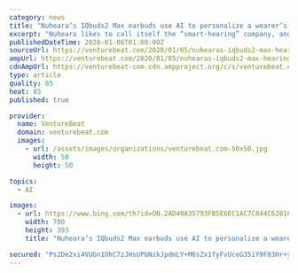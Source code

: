 ```yaml
---
category: news
title: "Nuheara’s IQbuds2 Max earbuds use AI to personalize a wearer’s ‘soundscape’"
excerpt: "Nuheara likes to call itself the “smart-hearing” company, and today it’s unveiling its most advanced hearing buds to date. The IQbuds2 Max use active noise cancellation and neural network-based personalization to fit the wearer’s “soundscape.” Consumers can preorder here from today. The company announced the new “hearable ..."
publishedDateTime: 2020-01-06T01:00:00Z
sourceUrl: https://venturebeat.com/2020/01/05/nuhearas-iqbuds2-max-hearing-buds-use-ai-to-personalize-a-wearers-soundscape/
ampUrl: https://venturebeat.com/2020/01/05/nuhearas-iqbuds2-max-hearing-buds-use-ai-to-personalize-a-wearers-soundscape/amp/
cdnAmpUrl: https://venturebeat-com.cdn.ampproject.org/c/s/venturebeat.com/2020/01/05/nuhearas-iqbuds2-max-hearing-buds-use-ai-to-personalize-a-wearers-soundscape/amp/
type: article
quality: 85
heat: 85
published: true

provider:
  name: VentureBeat
  domain: venturebeat.com
  images:
    - url: /assets/images/organizations/venturebeat.com-50x50.jpg
      width: 50
      height: 50

topics:
  - AI

images:
  - url: https://www.bing.com/th?id=ON.2AD40A35793FB5E6EC1AC7C844C62816
    width: 700
    height: 393
    title: "Nuheara’s IQbuds2 Max earbuds use AI to personalize a wearer’s ‘soundscape’"

secured: "Ps2De2xi4VUGn1OhC7zJHsUPbNzkJpdmLY+M6sZx1fyFvUcoG35iY9F03Hr+yDxTAfpoRJMxFpAGJrmzGwyDADn4Nrsygr9wZc8sIAVUxe+MId2wJ/xh7GhoREbP+K7WE5crAD46rfk/gYnX/1cwpsF4cs8AaguooaAKcknp/vcn7VLl8XraJjIAkLdpvJBada27Q3JrdshqtgDqhqcH/vtxAkiqfmOlNfE86CecKbZUKlhviwgl0SCIqW9uGc/qmzyJqNC8CLbO6LgwpmTn1w==;d5+TrtQV+wifO94WS3Olgw=="
---
```


